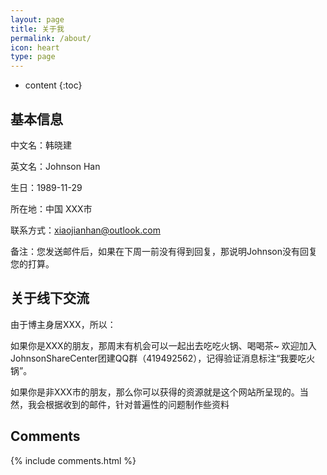 ```yaml
---
layout: page
title: 关于我
permalink: /about/
icon: heart
type: page
---
```


* content
{:toc}


## 基本信息

中文名：韩晓建

英文名：Johnson Han

生日：1989-11-29

所在地：中国 XXX市 

联系方式：xiaojianhan@outlook.com

备注：您发送邮件后，如果在下周一前没有得到回复，那说明Johnson没有回复您的打算。

## 关于线下交流

由于博主身居XXX，所以：

如果你是XXX的朋友，那周末有机会可以一起出去吃吃火锅、喝喝茶~ 欢迎加入JohnsonShareCenter团建QQ群（419492562），记得验证消息标注“我要吃火锅”。

如果你是非XXX市的朋友，那么你可以获得的资源就是这个网站所呈现的。当然，我会根据收到的邮件，针对普遍性的问题制作些资料


## Comments

{% include comments.html %}
